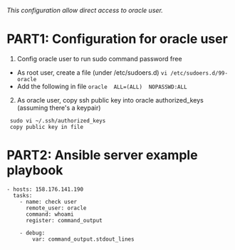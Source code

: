 *This configuration allow direct access to oracle user.*

# PART1: Configuration for oracle user
1. Config oracle user to run sudo command password free
* As root user, create a file (under /etc/sudoers.d)
` vi /etc/sudoers.d/99-oracle `
* Add the following in file
` oracle  ALL=(ALL)  NOPASSWD:ALL `

2. As oracle user, copy ssh public key into oracle authorized_keys (assuming there's a keypair)

```
 sudo vi ~/.ssh/authorized_keys 
 copy public key in file

```
# PART2: Ansible server example playbook
```
- hosts: 158.176.141.190
  tasks:
    - name: check user
      remote_user: oracle
      command: whoami
      register: command_output

    - debug:
        var: command_output.stdout_lines
```
